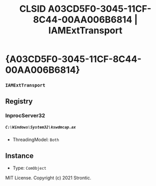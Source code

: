 ﻿---
title: "CLSID A03CD5F0-3045-11CF-8C44-00AA006B6814 | IAMExtTransport"
excerpt: What is COM-Object CLSID A03CD5F0-3045-11CF-8C44-00AA006B6814?
---

# {A03CD5F0-3045-11CF-8C44-00AA006B6814}

### `IAMExtTransport`

## Registry


### InprocServer32

##### `C:\Windows\System32\kswdmcap.ax`
* ThreadingModel: `Both`

## Instance

* Type: `ComObject`

MIT License. Copyright (c) 2021 Strontic.


